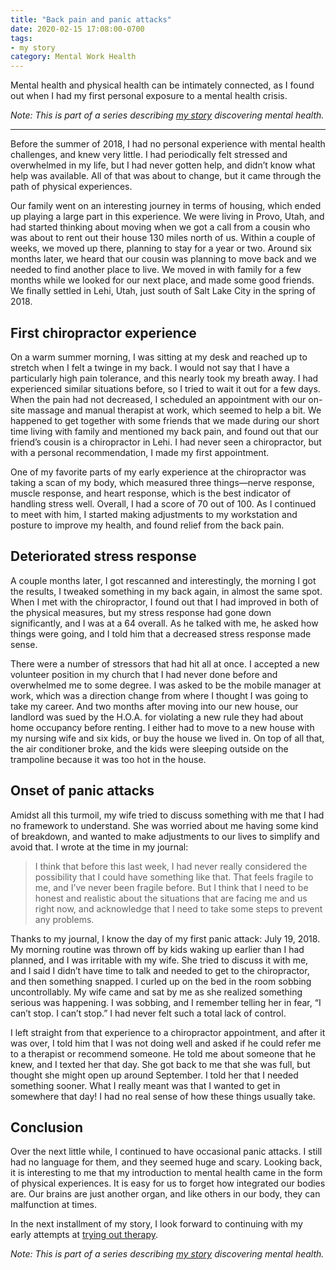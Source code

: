 ```yaml
---
title: "Back pain and panic attacks"
date: 2020-02-15 17:08:00-0700
tags:
- my story
category: Mental Work Health
---
```


Mental health and physical health can be intimately connected, as I found out when I had my first personal exposure to a mental health crisis.

_Note: This is part of a series describing [my story](https://mentalworkhealth.org/2019/11/09/my-story.html) discovering mental health._

***

Before the summer of 2018, I had no personal experience with mental health challenges, and knew very little. I had periodically felt stressed and overwhelmed in my life, but I had never gotten help, and didn’t know what help was available. All of that was about to change, but it came through the path of physical experiences.

Our family went on an interesting journey in terms of housing, which ended up playing a large part in this experience. We were living in Provo, Utah, and had started thinking about moving when we got a call from a cousin who was about to rent out their house 130 miles north of us. Within a couple of weeks, we moved up there, planning to stay for a year or two. Around six months later, we heard that our cousin was planning to move back and we needed to find another place to live. We moved in with family for a few months while we looked for our next place, and made some good friends. We finally settled in Lehi, Utah, just south of Salt Lake City in the spring of 2018.


## First chiropractor experience

On a warm summer morning, I was sitting at my desk and reached up to stretch when I felt a twinge in my back. I would not say that I have a particularly high pain tolerance, and this nearly took my breath away. I had experienced similar situations before, so I tried to wait it out for a few days. When the pain had not decreased, I scheduled an appointment with our on-site massage and manual therapist at work, which seemed to help a bit. We happened to get together with some friends that we made during our short time living with family and mentioned my back pain, and found out that our friend’s cousin is a chiropractor in Lehi. I had never seen a chiropractor, but with a personal recommendation, I made my first appointment.

One of my favorite parts of my early experience at the chiropractor was taking a scan of my body, which measured three things—nerve response, muscle response, and heart response, which is the best indicator of handling stress well. Overall, I had a score of 70 out of 100. As I continued to meet with him, I started making adjustments to my workstation and posture to improve my health, and found relief from the back pain.


## Deteriorated stress response

A couple months later, I got rescanned and interestingly, the morning I got the results, I tweaked something in my back again, in almost the same spot. When I met with the chiropractor, I found out that I had improved in both of the physical measures, but my stress response had gone down significantly, and I was at a 64 overall. As he talked with me, he asked how things were going, and I told him that a decreased stress response made sense.

There were a number of stressors that had hit all at once. I accepted a new volunteer position in my church that I had never done before and overwhelmed me to some degree. I was asked to be the mobile manager at work, which was a direction change from where I thought I was going to take my career. And two months after moving into our new house, our landlord was sued by the H.O.A. for violating a new rule they had about home occupancy before renting. I either had to move to a new house with my nursing wife and six kids, or buy the house we lived in. On top of all that, the air conditioner broke, and the kids were sleeping outside on the trampoline because it was too hot in the house.


## Onset of panic attacks

Amidst all this turmoil, my wife tried to discuss something with me that I had no framework to understand. She was worried about me having some kind of breakdown, and wanted to make adjustments to our lives to simplify and avoid that. I wrote at the time in my journal:

> I think that before this last week, I had never really considered the possibility that I could have something like that. That feels fragile to me, and I’ve never been fragile before. But I think that I need to be honest and realistic about the situations that are facing me and us right now, and acknowledge that I need to take some steps to prevent any problems.

Thanks to my journal, I know the day of my first panic attack: July 19, 2018. My morning routine was thrown off by kids waking up earlier than I had planned, and I was irritable with my wife. She tried to discuss it with me, and I said I didn’t have time to talk and needed to get to the chiropractor, and then something snapped. I curled up on the bed in the room sobbing uncontrollably. My wife came and sat by me as she realized something serious was happening. I was sobbing, and I remember telling her in fear, “I can’t stop. I can’t stop.” I had never felt such a total lack of control.

I left straight from that experience to a chiropractor appointment, and after it was over, I told him that I was not doing well and asked if he could refer me to a therapist or recommend someone. He told me about someone that he knew, and I texted her that day. She got back to me that she was full, but thought she might open up around September. I told her that I needed something sooner. What I really meant was that I wanted to get in somewhere that day! I had no real sense of how these things usually take.


## Conclusion

Over the next little while, I continued to have occasional panic attacks. I still had no language for them, and they seemed huge and scary. Looking back, it is interesting to me that my introduction to mental health came in the form of physical experiences. It is easy for us to forget how integrated our bodies are. Our brains are just another organ, and like others in our body, they can malfunction at times.

In the next installment of my story, I look forward to continuing with my early attempts at [trying out therapy](https://bennorris.org/2020/09/11/trying-out-therapy/).

_Note: This is part of a series describing [my story](https://mentalworkhealth.org/2019/11/09/my-story.html) discovering mental health._